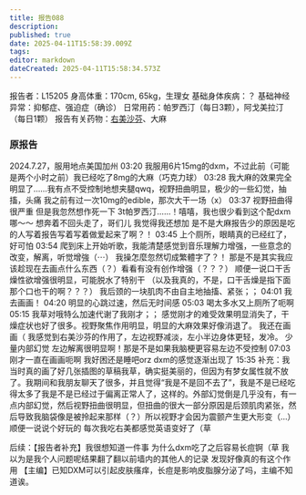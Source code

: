 ```yaml
---
title: 报告088
description: 
published: true
date: 2025-04-11T15:58:39.009Z
tags: 
editor: markdown
dateCreated: 2025-04-11T15:58:34.573Z
---
```


报告者：L15205
身高体重：170cm, 65kg，生理女
基础身体疾病：？
基础神经异常：抑郁症、强迫症（确诊）
日常用药：帕罗西汀（每日3颗），阿戈美拉汀（每日1颗）
报告有关药物：[右美沙芬](/DXM/)、大麻

### 原报告
2024.7.27，服用地点美国加州
03:20 我服用6片15mg的dxm，不过此前（可能是两个小时之前）我已经吃了8mg的大麻（巧克力球）
03:28 我大麻的效果完全明显了……我有点不受控制地想夹腿qwq，视野扭曲明显，极少的一些幻觉，抽搐，头痛 我之前有过一次10mg的edible，那次大干一场（x）
03:37 视野扭曲得很严重 但是我忽然想作死一下 3t帕罗西汀……！嘻嘻，我也很少看到这个配dxm哪～～ 想奔着不回头走了，哥们儿 我觉得我还想加 是不是大麻报告少的原因是吃的人写着报告写着写着做爱起来了啊？！
03:45 上个厕所，眼睛真的已经红了，好可怕
03:54 爬到床上开始听歌，我能清楚感觉到音乐理解力增强，一些意念的改变，解离，听觉增強（⋯）
我操怎麼忽然切成繁體字了？！
那是不是其实我应该趁现在去画点什么东西（？）看看有没有创作增强（？？？）
顺便一说口干舌燥性欲增强很明显，可能脱水了特别干
（以及我真的，不是，口干舌燥是指下面那个口也干的啊？？？）
我后颈的一块肌肉不由自主地抽搐、紧张；；
04:01 我去画画！
04:20 明显的心跳过速，然后无时间感
05:03 喝太多水又上厕所了呃啊
05:15 我草对哦特么加速代谢了我刚才；；
感觉刚才的难受效果明显消失了，干燥症状也好了很多。视野聚焦作用明显，明显的大麻效果好像消退了。
我还在画画（
我感觉到右美沙芬的作用了，左边视野减淡，左小半边身体更轻，发冷。
少量内部幻觉
左边解离很明显啊！那是不是如果我脑梗更容易左边不受控制
07:03 刚才一直在画画呃啊 我好困还是睡吧orz dxm的感觉逐渐出现了
15:35 补充：我当时真的画了好几张插图的草稿我草，确实挺美丽的，但因为有梦女属性就不放了。我期间和我朋友聊天了很多，并且觉得“我是不是回不去了”，我是不是已经吃得太多了我是不是已经过于偏离正常人了，这样的。外部幻觉倒是几乎没有，有一点内部幻觉，然后视野扭曲很明显，但扭曲的很大一部分原因是后颈肌肉紧张，然后导致我脑袋像是被拎起来那样（？）所以视野才会因为震颤产生更大形变（…）
顺便一说说个好玩的 每次我吃右美都感觉英语变好了（草

后续：【报告者补充】我很想知道一件事 为什么dxm吃了之后容易长痘锕（草 我以为是我个人问题呢结果翻了翻以前墙内的其他人的记录 发现好像真的有这个作用
【主编】已知DXM可以引起皮肤瘙痒，长痘是影响皮脂腺分泌了吗，主编不知道诶。
